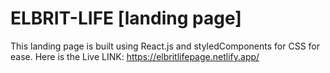 # ELBRIT-LIFE [landing page]

This landing page is built using React.js and styledComponents for CSS for ease.
Here is the Live LINK: https://elbritlifepage.netlify.app/
